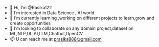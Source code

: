 - 👋 Hi, I’m @Rasika122
- 👀 I’m interested in Data Science , AI world
- 🌱 I’m currently learning ,working on different projects to learn,grow and create opportunities
- 💞️ I’m looking to collaborate on any domain project,dataset on ML,NLP,DL,AI,LLM,Chatbot,OpenCV
- 📫 U can reach me at prasika888@gmail.com

<!---
Rasika122/Rasika122 is a ✨ special ✨ repository because its `README.md` (this file) appears on your GitHub profile.
You can click the Preview link to take a look at your changes.
--->
